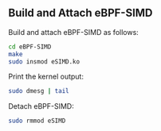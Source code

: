 ## Build and Attach eBPF-SIMD
Build and attach eBPF-SIMD as follows:
```bash
cd eBPF-SIMD
make
sudo insmod eSIMD.ko
```
Print the kernel output:
```bash
sudo dmesg | tail
```
Detach eBPF-SIMD:
```bash
sudo rmmod eSIMD
```